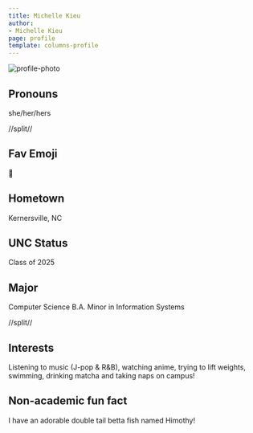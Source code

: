 ```yaml
---
title: Michelle Kieu
author:
- Michelle Kieu
page: profile
template: columns-profile
---
```


![profile-photo](../../../static/profile-photos/mkieu03.png)

## Pronouns
she/her/hers

//split//

## Fav Emoji
🐜

## Hometown
Kernersville, NC

## UNC Status
Class of 2025

## Major
Computer Science B.A. Minor in Information Systems

//split//

## Interests
Listening to music (J-pop & R&B), watching anime, trying to lift weights, swimming, drinking matcha and taking naps on campus!

## Non-academic fun fact
I have an adorable double tail betta fish named Himothy! 
